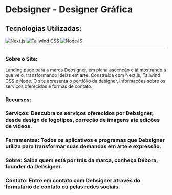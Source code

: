 # Debsigner - Designer Gráfica

## Tecnologias Utilizadas:
![Next.js](https://img.shields.io/badge/Next.js-000000?style=for-the-badge&logo=next.js&logoColor=white)
![Tailwind CSS](https://img.shields.io/badge/Tailwind_CSS-38B2AC?style=for-the-badge&logo=tailwind-css&logoColor=white)
 ![NodeJS](https://img.shields.io/badge/Node.js-43853D?style=for-the-badge&logo=node.js&logoColor=white)

---

### Sobre o Site:

Landing page para a marca Debsigner, em plena ascenção e já mostrando a que veio, transformando ideias em arte. Construída com Next.js, Tailwind CSS e Node. O site apresenta o portfólio da designer, informações sobre os serviços oferecidos e formas de contato.

### Recursos:

### Serviços: Descubra os serviços oferecidos por Debsigner, desde design de logotipos, correção de imagens até edições de vídeos.
### Ferramentas: Todos os aplicativos e programas que Debsigner utiliza para transformar suas demandas em arte e expressão.
### Sobre: Saiba quem está por trás da marca, conheça Débora, founder da Debsigner. 
### Contato: Entre em contato com Debsigner através do formulário de contato ou pelas redes sociais.
